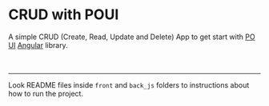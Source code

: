 # CRUD with POUI

A simple CRUD (Create, Read, Update and Delete) App to get start with [PO UI](https://po-ui.io/) [Angular](https://angular.io/) library.
<br>
<br>
<br>

---
Look README files inside `front` and `back_js` folders to instructions about how to run the project.
